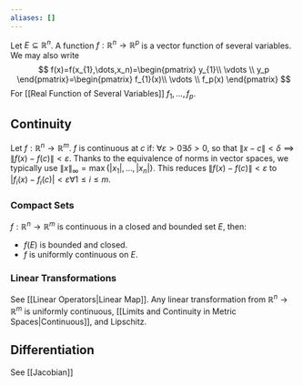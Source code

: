 ```yaml
---
aliases: []
---
```

Let $E\subseteq \mathbb{R}^n$. A function $f:\mathbb{R}^n\to \mathbb{R}^p$ is a vector function of several variables. We may also write 
$$
f(x)=f(x_{1},\dots,x_n)=\begin{pmatrix}
y_{1}\\ \vdots \\ y_p 
\end{pmatrix}=\begin{pmatrix}
f_{1}(x)\\ \vdots \\ f_p(x)
\end{pmatrix}
$$
For [[Real Function of Several Variables]] $f_{1},\dots,f_p$.
## Continuity
Let $f:\mathbb{R}^n\to \mathbb{R}^m$. $f$ is continuous at $c$ if:
$\forall\varepsilon>0\exists\delta>0$, so that $\| x-c \|<\delta\implies \| f(x)-f(c) \|<\varepsilon$.
Thanks to the equivalence of norms in vector spaces, we typically use $\| x \|_\infty=\max \{ |x_{1}|,\dots,|x_n| \}$. This reduces $\| f(x)-f(c) \|<\varepsilon$ to $|f_{i}(x)-f_{i}(c)|<\varepsilon \forall 1\leq i \leq m$.
### Compact Sets
$f:\mathbb{R}^n\to \mathbb{R}^m$ is continuous in a closed and bounded set $E$, then:
- $f(E)$ is bounded and closed.
- $f$ is uniformly continuous on $E$.
### Linear Transformations
See [[Linear Operators|Linear Map]]. Any linear transformation from $\mathbb{R}^n\to\mathbb{R}^m$ is uniformly continuous, [[Limits and Continuity in Metric Spaces|Continuous]], and Lipschitz.
## Differentiation
See [[Jacobian]]